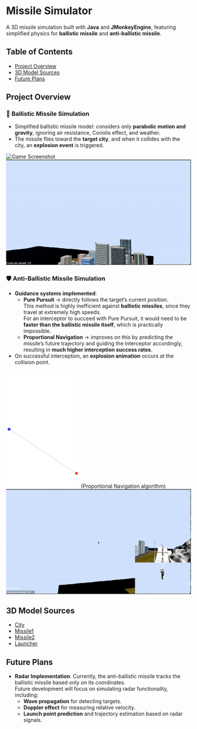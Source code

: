 # Missile Simulator

A 3D missile simulation built with **Java** and **JMonkeyEngine**, featuring simplified physics for **ballistic missile** and **anti-ballistic missile**.

## Table of Contents
- [Project Overview](#project-overview)
- [3D Model Sources](#3d-model-sources)
- [Future Plans](#future-plans)


## Project Overview
### 🚀 **Ballistic Missile Simulation**
- Simplified ballistic missile model: considers only **parabolic motion and gravity**, ignoring air resistance, Coriolis effect, and weather.
- The missile flies toward the **target city**, and when it collides with the city, an **explosion event** is triggered.

<img src="./docs/img/ballisticMissile.gif" alt="Game Screenshot" width="600">
<img src="./docs/img/ballisticMissile2.gif" alt="Game Screenshot" width="600">

### 🛡️ **Anti-Ballistic Missile Simulation**
- **Guidance systems implemented**:
  - **Pure Pursuit** → directly follows the target’s current position.  
    This method is highly inefficient against **ballistic missiles**, since they travel at extremely high speeds.  
    For an interceptor to succeed with Pure Pursuit, it would need to be **faster than the ballistic missile itself**, which is practically impossible.
  - **Proportional Navigation** → improves on this by predicting the missile’s future trajectory and guiding the interceptor accordingly, resulting in **much higher interception success rates**.
- On successful interception, an **explosion animation** occurs at the collision point.

<img src="./docs/img/PN_algorithm.gif" alt="game screenshot" width="200">
(Proportional Navigation algorithm)

<img src="docs/img/guidedMissile.gif" alt="game screenshot" width="600">

## 3D Model Sources
- [City](https://free3d.com/3d-model/huge-city-788526.html)
- [Missile1](https://free3d.com/3d-model/missile-agm-65-maverick-52898.html)
- [Missile2](https://free3d.com/3d-model/patriot-missile-379078.html)
- [Launcher](https://free3d.com/3d-model/pac-3-missile-launcher-1443.html)

## Future Plans
- **Radar Implementation**: Currently, the anti-ballistic missile tracks the ballistic missile based only on its coordinates.  
  Future development will focus on simulating radar functionality, including:
    - **Wave propagation** for detecting targets.
    - **Doppler effect** for measuring relative velocity.
    - **Launch point prediction** and trajectory estimation based on radar signals.  
